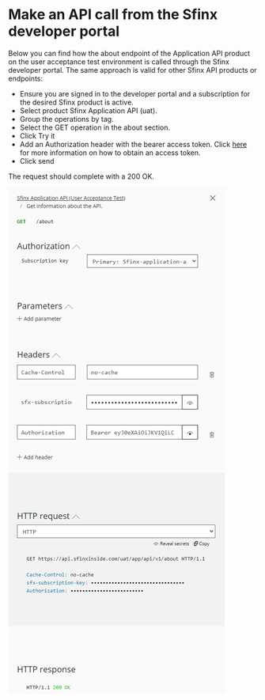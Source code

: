 # Make an API call from the Sfinx developer portal

Below you can find how the about endpoint of the Application API product on the user acceptance test environment is called through the Sfinx developer portal. The same approach is valid for other Sfinx API products or endpoints:

* Ensure you are signed in to the developer portal and a subscription for the desired Sfinx product is active.
* Select product Sfinx Application API (uat).
* Group the operations by tag.
* Select the GET operation in the about section.
* Click Try it
* Add an Authorization header with the bearer access token. Click [here](./postman-request-access-token.md) for more information on how to obtain an access token.
* Click send

The request should complete with a 200 OK.

![Try it](../../media/developer-portal-try-about-endpoint.png)
